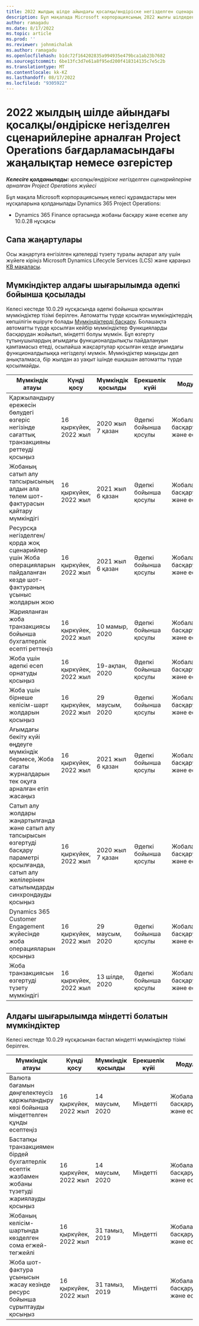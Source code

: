 ```yaml
---
title: 2022 жылдың шілде айындағы қосалқы/өндіріске негізделген сценарийлеріне арналған Project Operations бағдарламасындағы жаңалықтар немесе өзгерістер
description: Бұл мақалада Microsoft корпорациясының 2022 жылғы шілдедегі шығарылымында қолжетімді сапа жаңартулары туралы ақпарат берілген Dynamics 365 Project Operations жинақталған/өндіріске негізделген сценарийлер үшін.
author: ramagadu
ms.date: 8/17/2022
ms.topic: article
ms.prod: ''
ms.reviewer: johnmichalak
ms.author: ramagadu
ms.openlocfilehash: b1dc72f164202835a994935e479bca1ab23b7682
ms.sourcegitcommit: 6be13fc3d7e61a8f95ed200f418314135c7e5c2b
ms.translationtype: MT
ms.contentlocale: kk-KZ
ms.lasthandoff: 08/17/2022
ms.locfileid: "9305922"
---
```

# <a name="whats-new-or-changed-in-project-operations-july-2022-for-stockedproduction-based-scenarios"></a>2022 жылдың шілде айындағы қосалқы/өндіріске негізделген сценарийлеріне арналған Project Operations бағдарламасындағы жаңалықтар немесе өзгерістер

_**Келесіге қолданылады:** қосалқы/өндіріске негізделген сценарийлеріне арналған Project Operations жүйесі_

Бұл мақала Microsoft корпорациясының келесі құрамдастары мен нұсқаларына қолданылады Dynamics 365 Project Operations:

- Dynamics 365 Finance ортасында жобаны басқару және есепке алу 10.0.28 нұсқасы

## <a name="quality-updates"></a>Сапа жаңартулары

Осы жаңартуға енгізілген қателерді түзету туралы ақпарат алу үшін жүйеге кіріңіз Microsoft Dynamics Lifecycle Services (LCS) және қараңыз [KB мақаласы](https://fix.lcs.dynamics.com/Issue/Details?bugId=694438).

## <a name="features-turned-on-by-default-in-upcoming-release"></a>Мүмкіндіктер алдағы шығарылымда әдепкі бойынша қосылады

Келесі кестеде 10.0.29 нұсқасында әдепкі бойынша қосылған мүмкіндіктер тізімі берілген. Автоматты түрде қосылған мүмкіндіктердің көпшілігін өшіруге болады [Мүмкіндіктерді басқару](/dynamics365/fin-ops-core/fin-ops/get-started/feature-management/feature-management-overview). Болашақта автоматты түрде қосылған кейбір мүмкіндіктер Функцияларды басқарудан жойылып, міндетті болуы мүмкін. Бұл өзгерту тұтынушылардың ағымдағы функционалдылықты пайдалануын қамтамасыз етеді, осылайша жақсартулар қосылған кезде ағымдағы функционалдылыққа негізделуі мүмкін. Мүмкіндіктер маңызды деп анықталмаса, бір жылдан аз уақыт ішінде ешқашан автоматты түрде қосылмайды.

| Мүмкіндік атауы | Күнді қосу | Мүмкіндік қосылды | Ерекшелік күйі | Модуль |
| --- | --- | --- |--- |--- |
| Қаржыландыру ережесін бөлудегі өзгеріс негізінде сағаттық транзакцияны реттеуді қосыңыз | 16 қыркүйек, 2022 жыл | 2020 жыл 7 қазан | Әдепкі бойынша қосулы | Жобаларды басқару және есеп |
| Жобаның сатып алу тапсырысының алдын ала төлем шот-фактурасын қайтару мүмкіндігі | 16 қыркүйек, 2022 жыл | 2021 жыл 6 қазан | Әдепкі бойынша қосулы | Жобаларды басқару және есеп |
| Ресурсқа негізделген/қорда жоқ сценарийлер үшін Жоба операцияларын пайдаланған кезде шот-фактураның ұсыныс жолдарын жою | 16 қыркүйек, 2022 жыл | 2021 жыл 6 қазан | Әдепкі бойынша қосулы | Жобаларды басқару және есеп |
| Жарияланған жоба транзакциясы бойынша бухгалтерлік есепті реттеңіз | 16 қыркүйек, 2022 жыл | 10 мамыр, 2020 | Әдепкі бойынша қосулы | Жобаларды басқару және есеп |
| Жоба үшін әдепкі есеп орнатуды қосыңыз | 16 қыркүйек, 2022 жыл | 19-ақпан, 2020 | Әдепкі бойынша қосулы | Жобаларды басқару және есеп |
| Жоба үшін бірнеше келісім-шарт жолдарын қосыңыз | 16 қыркүйек, 2022 жыл | 29 маусым, 2020 | Әдепкі бойынша қосулы | Жобаларды басқару және есеп |
| Ағымдағы бекіту күйі өңдеуге мүмкіндік бермесе, Жоба сағаты журналдарын тек оқуға арналған етіп жасаңыз | 16 қыркүйек, 2022 жыл | 2021 жыл 6 қазан | Әдепкі бойынша қосулы | Жобаларды басқару және есеп |
| Сатып алу жолдары жаңартылғанда және сатып алу тапсырысын өзгертуді басқару параметрі қосылғанда, сатып алу желілерінен сатылымдарды синхрондауды қосыңыз | 16 қыркүйек, 2022 жыл | 2020 жыл 7 қазан | Әдепкі бойынша қосулы | Жобаларды басқару және есеп |
| Dynamics 365 Customer Engagement жүйесінде жоба операцияларын қосыңыз | 16 қыркүйек, 2022 жыл | 29 маусым, 2020 | Әдепкі бойынша қосулы | Жобаларды басқару және есеп |
| Жоба транзакциясын өзгертуді түзету мүмкіндігі | 16 қыркүйек, 2022 жыл | 13 шілде, 2020 | Әдепкі бойынша қосулы | Жобаларды басқару және есеп |

## <a name="features-that-become-mandatory-in-the-upcoming-release"></a>Алдағы шығарылымда міндетті болатын мүмкіндіктер

Келесі кестеде 10.0.29 нұсқасынан бастап міндетті мүмкіндіктер тізімі берілген.

| Мүмкіндік атауы | Күнді қосу | Мүмкіндік қосылды | Ерекшелік күйі | Модуль |
| --- | --- | --- | --- | --- |
| Валюта бағамын дөңгелектеусіз қаржыландыру көзі бойынша міндеттелген құнды есептеңіз | 16 қыркүйек, 2022 жыл | 14 маусым, 2020 | Міндетті | Жобаларды басқару және есеп |
| Бастапқы транзакциямен бірдей бухгалтерлік есептік жазбамен жобаны түзетуді жариялауды қосыңыз | 16 қыркүйек, 2022 жыл | 14 маусым, 2020 | Міндетті | Жобаларды басқару және есеп |
| Жобаның келісім-шартында көзделген сома егжей-тегжейлі | 16 қыркүйек, 2022 жыл | 31 тамыз, 2019 | Міндетті | Жобаларды басқару және есеп |
| Жоба шот-фактура ұсынысын жасау кезінде ресурс бойынша сұрыптауды қосыңыз | 16 қыркүйек, 2022 жыл | 31 тамыз, 2019 | Міндетті | Жобаларды басқару және есеп |
